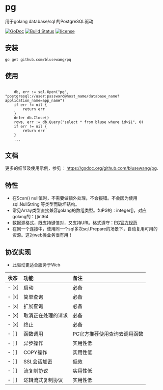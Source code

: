 # pg
用于golang database/sql 的PostgreSQL驱动

[![GoDoc](https://godoc.org/github.com/blusewang/pg?status.svg)](https://godoc.org/github.com/blusewang/pg)
[![Build Status](https://travis-ci.org/blusewang/pg.svg?branch=master)](https://travis-ci.org/blusewang/pg)
[![license](http://img.shields.io/badge/license-MIT-red.svg?style=flat)](https://github.com/blusewang/pq/blob/master/LICENSE)

## 安装

	go get github.com/blusewang/pq

## 使用
```golang

	db, err := sql.Open("pg", "postgresql://user:password@host_name/database_name?application_name=app_name")
	if err != nil {
		return err
	}
	defer db.Close()
	rows, err := db.Query("select * from bluse where id>$1", 0)
	if err != nil {
		return err
	}
	...

```

## 文档

更多的细节及使用示例，参见： <https://godoc.org/github.com/blusewang/pg>.


## 特性

* 在Scan() null值时，不需要做额外处理，不会报错。不会因为使用 sql.NullString 等类型而破坏结构。
* 常见Array类型直接兼容golang的数组类型。如PG的：integer[]，对应golang的：[]int64
* 数据源格式，既支持键值对，又支持URI。格式遵守：[PG官方规范](https://www.postgresql.org/docs/10/libpq-connect.html#LIBPQ-CONNSTRING)
* 在同一个连接中，使用同一个sql多次sql.Prepare的场景下，自动复用可用的资源。这对web类业务很有用！

## 协议实现
- 此驱动更适合服务于Web

 状态   | 功能              | 备注
:------|:-------------------|:------------
- [x]  | 启动               | 必备
- [x]  | 简单查询           | 必备
- [x]  | 扩展查询           | 必备
- [x]  | 取消正在处理的请求 | 必备
- [x]  | 终止               | 必备
- [ ]  | 函数调用           | PG官方推荐使用查询去调用函数
- [ ]  | 异步操作           | 实用性低
- [ ]  | COPY操作           | 实用性低
- [ ]  | SSL会话加密        | 低效
- [ ]  | 流复制协议         | 实用性低
- [ ]  | 逻辑流式复制协议   | 实用性低
